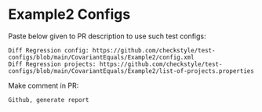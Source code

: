 # Example2 Configs
Paste below given to PR description to use such test configs:
```
Diff Regression config: https://github.com/checkstyle/test-configs/blob/main/CovariantEquals/Example2/config.xml
Diff Regression projects: https://github.com/checkstyle/test-configs/blob/main/CovariantEquals/Example2/list-of-projects.properties
```
Make comment in PR:
```
Github, generate report
```
